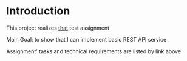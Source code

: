 
# Introduction

This project realizes [that](https://docs.google.com/document/d/1f3ZGfaYil9Xd8er1-nQazC6jA2wTzzevOGGDqeyfMXo) test assignment

Main Goal: to show that I can implement basic REST API service

Assignment' tasks and technical requirements are listed by link above
